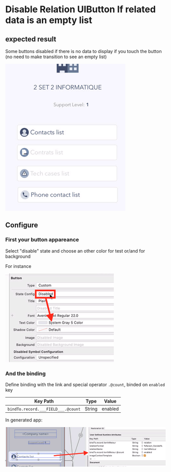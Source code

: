 # Disable Relation UIButton If related data is an empty list


## expected result

Some buttons disabled if there is no data to display if you touch the button (no need to make transition to see an empty list)

![result](RelationButtonDisableIfEmptyResult.png)

## Configure

### First your button appareance

Select "disable" state and choose an other color for test or/and for background

For instance

![button state](RelationButtonDisableIfEmptyButtonDisableState.png)

### And the binding

Define binding with the link and special operator `.@count`, binded on `enabled` key

| Key Path | Type | Value |
|-|-|-|
| `bindTo.record.___FIELD___.@count` | String | enabled |

In generated app:

![binding](RelationButtonDisableIfEmptyBinding.png)
